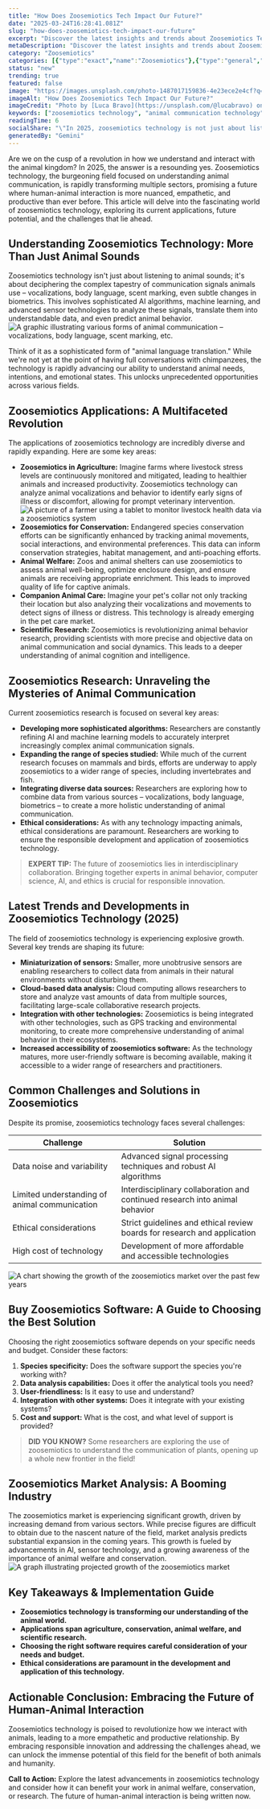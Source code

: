 ```yaml
---
title: "How Does Zoosemiotics Tech Impact Our Future?"
date: "2025-03-24T16:28:41.081Z"
slug: "how-does-zoosemiotics-tech-impact-our-future"
excerpt: "Discover the latest insights and trends about Zoosemiotics Tech. This comprehensive guide covers everything you need to know about Zoosemiotics Tech in 2025."
metaDescription: "Discover the latest insights and trends about Zoosemiotics Tech. This comprehensive guide covers everything you need to know about Zoosemiotics Tech in 202..."
category: "Zoosemiotics"
categories: [{"type":"exact","name":"Zoosemiotics"},{"type":"general","name":"Computer Science"},{"type":"medium","name":"Artificial Intelligence"},{"type":"specific","name":"Machine Learning"},{"type":"niche","name":"Animal Behavior Modeling"}]
status: "new"
trending: true
featured: false
image: "https://images.unsplash.com/photo-1487017159836-4e23ece2e4cf?q=85&w=1200&fit=max&fm=webp&auto=compress"
imageAlt: "How Does Zoosemiotics Tech Impact Our Future?"
imageCredit: "Photo by [Luca Bravo](https://unsplash.com/@lucabravo) on Unsplash"
keywords: ["zoosemiotics technology", "animal communication technology", "zoosemiotics applications", "zoosemiotics research", "buy zoosemiotics software", "zoosemiotics market analysis", "animal behavior AI", "zoosemiotics in agriculture", "zoosemiotics for conservation", "best zoosemiotics solutions"]
readingTime: 6
socialShare: "\"In 2025, zoosemiotics technology is not just about listening to animals—it's about understanding their complex communication, unlocking a future of unprecedented human-animal collaboration.\""
generatedBy: "Gemini"
---
```




Are we on the cusp of a revolution in how we understand and interact with the animal kingdom?  In 2025, the answer is a resounding yes.  Zoosemiotics technology, the burgeoning field focused on understanding animal communication, is rapidly transforming multiple sectors, promising a future where human-animal interaction is more nuanced, empathetic, and productive than ever before. This article will delve into the fascinating world of zoosemiotics technology, exploring its current applications, future potential, and the challenges that lie ahead.

## Understanding Zoosemiotics Technology: More Than Just Animal Sounds

Zoosemiotics technology isn't just about listening to animal sounds; it's about deciphering the complex tapestry of communication signals animals use – vocalizations, body language, scent marking, even subtle changes in biometrics.  This involves sophisticated AI algorithms, machine learning, and advanced sensor technologies to analyze these signals, translate them into understandable data, and even predict animal behavior. ![A graphic illustrating various forms of animal communication – vocalizations, body language, scent marking, etc.](https://images.unsplash.com/photo-1531297484001-80022131f5a1?q=85&w=1200&fit=max&fm=webp&auto=compress)

Think of it as a sophisticated form of "animal language translation." While we're not yet at the point of having full conversations with chimpanzees, the technology is rapidly advancing our ability to understand animal needs, intentions, and emotional states. This unlocks unprecedented opportunities across various fields.

## Zoosemiotics Applications: A Multifaceted Revolution

The applications of zoosemiotics technology are incredibly diverse and rapidly expanding.  Here are some key areas:

* **Zoosemiotics in Agriculture:** Imagine farms where livestock stress levels are continuously monitored and mitigated, leading to healthier animals and increased productivity.  Zoosemiotics technology can analyze animal vocalizations and behavior to identify early signs of illness or discomfort, allowing for prompt veterinary intervention. ![A picture of a farmer using a tablet to monitor livestock health data via a zoosemiotics system](https://images.unsplash.com/photo-1526374965328-7f61d4dc18c5?q=85&w=1200&fit=max&fm=webp&auto=compress)
* **Zoosemiotics for Conservation:** Endangered species conservation efforts can be significantly enhanced by tracking animal movements, social interactions, and environmental preferences.  This data can inform conservation strategies, habitat management, and anti-poaching efforts.
* **Animal Welfare:**  Zoos and animal shelters can use zoosemiotics to assess animal well-being, optimize enclosure design, and ensure animals are receiving appropriate enrichment.  This leads to improved quality of life for captive animals.
* **Companion Animal Care:**  Imagine your pet's collar not only tracking their location but also analyzing their vocalizations and movements to detect signs of illness or distress.  This technology is already emerging in the pet care market.
* **Scientific Research:** Zoosemiotics is revolutionizing animal behavior research, providing scientists with more precise and objective data on animal communication and social dynamics.  This leads to a deeper understanding of animal cognition and intelligence.

## Zoosemiotics Research:  Unraveling the Mysteries of Animal Communication

Current zoosemiotics research is focused on several key areas:

* **Developing more sophisticated algorithms:**  Researchers are constantly refining AI and machine learning models to accurately interpret increasingly complex animal communication signals.
* **Expanding the range of species studied:**  While much of the current research focuses on mammals and birds, efforts are underway to apply zoosemiotics to a wider range of species, including invertebrates and fish.
* **Integrating diverse data sources:**  Researchers are exploring how to combine data from various sources – vocalizations, body language, biometrics – to create a more holistic understanding of animal communication.
* **Ethical considerations:**  As with any technology impacting animals, ethical considerations are paramount.  Researchers are working to ensure the responsible development and application of zoosemiotics technology.

> **EXPERT TIP:**  The future of zoosemiotics lies in interdisciplinary collaboration.  Bringing together experts in animal behavior, computer science, AI, and ethics is crucial for responsible innovation.

## Latest Trends and Developments in Zoosemiotics Technology (2025)

The field of zoosemiotics technology is experiencing explosive growth.  Several key trends are shaping its future:

* **Miniaturization of sensors:**  Smaller, more unobtrusive sensors are enabling researchers to collect data from animals in their natural environments without disturbing them.
* **Cloud-based data analysis:**  Cloud computing allows researchers to store and analyze vast amounts of data from multiple sources, facilitating large-scale collaborative research projects.
* **Integration with other technologies:**  Zoosemiotics is being integrated with other technologies, such as GPS tracking and environmental monitoring, to create more comprehensive understanding of animal behavior in their ecosystems.
* **Increased accessibility of zoosemiotics software:**  As the technology matures, more user-friendly software is becoming available, making it accessible to a wider range of researchers and practitioners.

##  Common Challenges and Solutions in Zoosemiotics

Despite its promise, zoosemiotics technology faces several challenges:

| Challenge                     | Solution                                                                  |
|------------------------------|--------------------------------------------------------------------------|
| Data noise and variability    | Advanced signal processing techniques and robust AI algorithms             |
| Limited understanding of animal communication | Interdisciplinary collaboration and continued research into animal behavior  |
| Ethical considerations         | Strict guidelines and ethical review boards for research and application |
| High cost of technology       | Development of more affordable and accessible technologies                 |

![A chart showing the growth of the zoosemiotics market over the past few years](https://images.unsplash.com/photo-1487017159836-4e23ece2e4cf?q=85&w=1200&fit=max&fm=webp&auto=compress)

##  Buy Zoosemiotics Software: A Guide to Choosing the Best Solution

Choosing the right zoosemiotics software depends on your specific needs and budget.  Consider these factors:

1. **Species specificity:** Does the software support the species you're working with?
2. **Data analysis capabilities:**  Does it offer the analytical tools you need?
3. **User-friendliness:**  Is it easy to use and understand?
4. **Integration with other systems:**  Does it integrate with your existing systems?
5. **Cost and support:**  What is the cost, and what level of support is provided?

> **DID YOU KNOW?** Some researchers are exploring the use of zoosemiotics to understand the communication of plants, opening up a whole new frontier in the field!

##  Zoosemiotics Market Analysis: A Booming Industry

The zoosemiotics market is experiencing significant growth, driven by increasing demand from various sectors.  While precise figures are difficult to obtain due to the nascent nature of the field, market analysis predicts substantial expansion in the coming years.  This growth is fueled by advancements in AI, sensor technology, and a growing awareness of the importance of animal welfare and conservation.  ![A graph illustrating projected growth of the zoosemiotics market](https://images.unsplash.com/photo-1486475554424-2fa50cd59f18?q=85&w=1200&fit=max&fm=webp&auto=compress)

## Key Takeaways & Implementation Guide

* **Zoosemiotics technology is transforming our understanding of the animal world.**
* **Applications span agriculture, conservation, animal welfare, and scientific research.**
* **Choosing the right software requires careful consideration of your needs and budget.**
* **Ethical considerations are paramount in the development and application of this technology.**

##  Actionable Conclusion:  Embracing the Future of Human-Animal Interaction

Zoosemiotics technology is poised to revolutionize how we interact with animals, leading to a more empathetic and productive relationship. By embracing responsible innovation and addressing the challenges ahead, we can unlock the immense potential of this field for the benefit of both animals and humanity.

**Call to Action:**  Explore the latest advancements in zoosemiotics technology and consider how it can benefit your work in animal welfare, conservation, or research.  The future of human-animal interaction is being written now.
